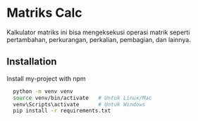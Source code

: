 
# Matriks Calc 

Kalkulator matriks ini bisa mengeksekusi operasi matrik seperti pertambahan, perkurangan, perkalian, pembagian, dan lainnya.



## Installation

Install my-project with npm

```bash
  python -m venv venv
  source venv/bin/activate   # Untuk Linux/Mac
  venv\Scripts\activate      # Untuk Windows
  pip install -r requirements.txt
```
    